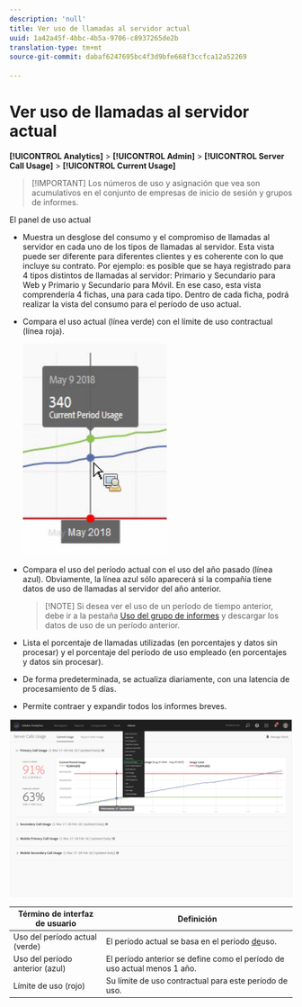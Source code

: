 ```yaml
---
description: 'null'
title: Ver uso de llamadas al servidor actual
uuid: 1a42a45f-4bbc-4b5a-9706-c8937265de2b
translation-type: tm+mt
source-git-commit: dabaf6247695bc4f3d9bfe668f3ccfca12a52269

---
```



# Ver uso de llamadas al servidor actual

**[!UICONTROL Analytics]** > **[!UICONTROL Admin]** > **[!UICONTROL Server Call Usage]** > **[!UICONTROL Current Usage]**

>[!IMPORTANT] Los números de uso y asignación que vea son acumulativos en el conjunto de empresas de inicio de sesión y grupos de informes.

El panel de uso actual

* Muestra un desglose del consumo y el compromiso de llamadas al servidor en cada uno de los tipos de llamadas al servidor. Esta vista puede ser diferente para diferentes clientes y es coherente con lo que incluye su contrato. Por ejemplo: es posible que se haya registrado para 4 tipos distintos de llamadas al servidor: Primario y Secundario para Web y Primario y Secundario para Móvil. En ese caso, esta vista comprendería 4 fichas, una para cada tipo. Dentro de cada ficha, podrá realizar la vista del consumo para el período de uso actual.
* Compara el uso actual (línea verde) con el límite de uso contractual (línea roja).

   ![](assets/current_period.png)

* Compara el uso del período actual con el uso del año pasado (línea azul). Obviamente, la línea azul sólo aparecerá si la compañía tiene datos de uso de llamadas al servidor del año anterior.

   > [!NOTE] Si desea ver el uso de un período de tiempo anterior, debe ir a la pestaña [Uso del grupo de informes](/help/admin/c-server-call-usage/report-suite-usage.md) y descargar los datos de uso de un período anterior.

* Lista el porcentaje de llamadas utilizadas (en porcentajes y datos sin procesar) y el porcentaje del período de uso empleado (en porcentajes y datos sin procesar).
* De forma predeterminada, se actualiza diariamente, con una latencia de procesamiento de 5 días.
* Permite contraer y expandir todos los informes breves.

![](assets/server_call_dashboard.png)

| Término de interfaz de usuario | Definición |
|---|---|
| Uso del período actual (verde) | El período actual se basa en el período [de](/help/admin/c-server-call-usage/overage-overview.md)uso. |
| Uso del período anterior (azul) | El período anterior se define como el período de uso actual menos 1 año. |
| Límite de uso (rojo) | Su límite de uso contractual para este período de uso. |
